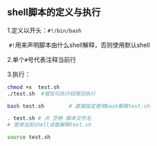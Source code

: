 ## shell脚本的定义与执行



1.定义以开头：`#!/bin/bash`

​	`#!`用来声明脚本由什么shell解释，否则使用默认shell

2.单个`#`号代表注释当前行

3.执行：

```bash
chmod +x  test.sh 
./test.sh  #增加可执行权限后执行
```

```bash
bash test.sh        # 直接指定使用bash解释test.sh
```

```bash
. test.sh # 点 空格 脚本文件名
# 使用当前shell读取解释test.sh

source test.sh
```







